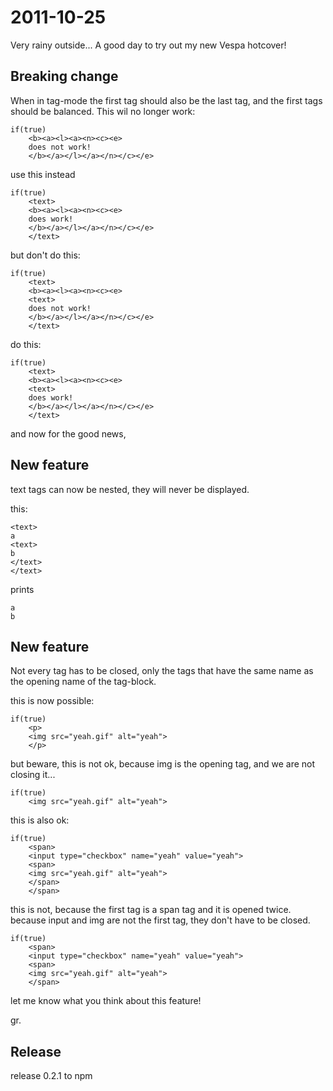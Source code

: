 2011-10-25
==========

Very rainy outside... A good day to try out my new Vespa hotcover!


Breaking change
----------

When in tag-mode the first tag should also be the last tag, and the first tags should be balanced. This wil no longer work:
	
	if(true)
		<b><a><l><a><n><c><e>
		does not work!
		</b></a></l></a></n></c></e>
	
use this instead
	
	if(true)
		<text>
		<b><a><l><a><n><c><e>
		does work!
		</b></a></l></a></n></c></e>
		</text>
	
but don't do this:
	
	if(true)
		<text>
		<b><a><l><a><n><c><e>
		<text>
		does not work!
		</b></a></l></a></n></c></e>
		</text>
	
do this:
	
	if(true)
		<text>
		<b><a><l><a><n><c><e>
		<text>
		does work!
		</b></a></l></a></n></c></e>
		</text>
	
and now for the good news,


New feature
----------

text tags can now be nested, they will never be displayed.

this:
	
	<text>
	a
	<text>
	b
	</text>
	</text>

prints
	
	a
	b
	

New feature
----------

Not every tag has to be closed, only the tags that have the same name as the opening name of the tag-block.

this is now possible:
	
	if(true)
		<p>
		<img src="yeah.gif" alt="yeah">
		</p>
	
but beware, this is not ok, because img is the opening tag, and we are not closing it...

	if(true)
		<img src="yeah.gif" alt="yeah">

this is also ok:
	
	if(true)
		<span>
		<input type="checkbox" name="yeah" value="yeah">
		<span>
		<img src="yeah.gif" alt="yeah">
		</span>
		</span>
	
this is not, because the first tag is a span tag and it is opened twice. because input and img are not the first tag, they don't have to be closed.
	
	if(true)
		<span>
		<input type="checkbox" name="yeah" value="yeah">
		<span>
		<img src="yeah.gif" alt="yeah">
		</span>
	
let me know what you think about this feature!

gr.

	

Release
----------

release 0.2.1 to npm


